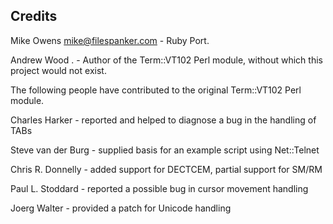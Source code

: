 ## Credits

  Mike Owens <mike@filespanker.com>
    - Ruby Port.

  Andrew Wood <andrew dot wood at ivarch dot com>.
    - Author of the Term::VT102 Perl module, without which
      this project would not exist.

The following people have contributed to the original Term::VT102 Perl module.

  Charles Harker <CHarker at interland dot com>
    - reported and helped to diagnose a bug in the handling of TABs

  Steve van der Burg <steve dot vanderburg at lhsc dot on dot ca>
    - supplied basis for an example script using Net::Telnet

  Chris R. Donnelly <cdonnelly at digitalmotorworks dot com>
    - added support for DECTCEM, partial support for SM/RM

  Paul L. Stoddard
    - reported a possible bug in cursor movement handling

  Joerg Walter
    - provided a patch for Unicode handling